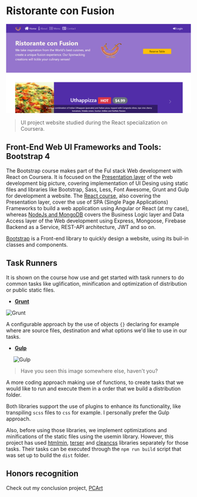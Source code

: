 # Ristorante con Fusion

<img src="https://github.com/NietoCurcio/confusion-UI/blob/main/.github/showcase.png?raw=true" width="750" alt="RistoranteConfusion">

> UI project website studied during the React specialization on Coursera.

## Front-End Web UI Frameworks and Tools: Bootstrap 4

The Bootstrap course makes part of the Ful stack Web development with React on Coursera. It is focused on the [Presentation layer](https://en.wikipedia.org/wiki/Multitier_architecture) of the web development big picture, covering implementation of UI Desing using static files and libraries like Bootstrap, Sass, Less, Font Awesome, Grunt and Gulp for development a website. The [React course](https://github.com/NietoCurcio/SellerFinder), also covering the Presentation layer, cover the use of SPA (Single Page Applications) Frameworks to build a web application using Angular or React (at my case), whereas [NodeJs and MongoDB](https://github.com/NietoCurcio/Confusion-REST-API-Server) covers the Business Logic layer and Data Access layer of the Web development using Express, Mongoose, Firebase Backend as a Service, REST-API architecture, JWT and so on.

[Bootstrap](https://getbootstrap.com/) is a Front-end library to quickly design a website, using its buil-in classes and components.

## Task Runners

It is shown on the course how use and get started with task runners to do common tasks like uglification, minification and optimization of distribution or public static files.

- [**Grunt**](https://gruntjs.com/)

<img  src="https://camo.githubusercontent.com/2bcb3bd09e6bd9b04773d1e1d5e7ef052a697ee9babe022d8859e3c817aaa6d3/687474703a2f2f6772756e746a732e636f6d2f696d672f6772756e742d6c6f676f2d6e6f2d776f72646d61726b2e737667"  height="96"  alt="Grunt">

A configurable approach by the use of objects `{}` declaring for example where are source files, destination and what options we'd like to use in our tasks.

- [**Gulp**](https://gulpjs.com/)

&nbsp;&nbsp;&nbsp;&nbsp;&nbsp;<img  src="https://raw.githubusercontent.com/gulpjs/artwork/master/gulp-2x.png" height="120" alt="Gulp">

> Have you seen this image somewhere else, haven't you?

A more coding approach making use of functions, to create tasks that we would like to run and execute them in a order that we build a distribution folder.

Both libraries support the use of plugins to enhance its functionality, like transpiling `scss` files to `css` for example. I personally prefer the Gulp approach.

Also, before using those libraries, we implement optimizations and minifications of the static files using the usemin library. However, this project has used [htmlmin](https://github.com/voku/HtmlMin), [terser](https://github.com/terser/terser) and [cleancss](https://github.com/jakubpawlowicz/clean-css) libraries separately for those tasks. Their tasks can be executed through the `npm run build` script that was set up to build the `dist` folder.

## Honors recognition

Check out my conclusion project, [PCArt]()
